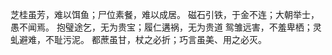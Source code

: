 芝桂虽芳，难以饵鱼；尸位素餐，难以成居。
磁石引铁，于金不连；大朝举士，愚不闻焉。
抱璧途乞，无为贵宝；履仁遘祸，无为贵道
鸳雏远害，不羞卑栖；灵虬避难，不耻污泥。
都蔗虽甘，杖之必折；巧言虽美、用之必灭。